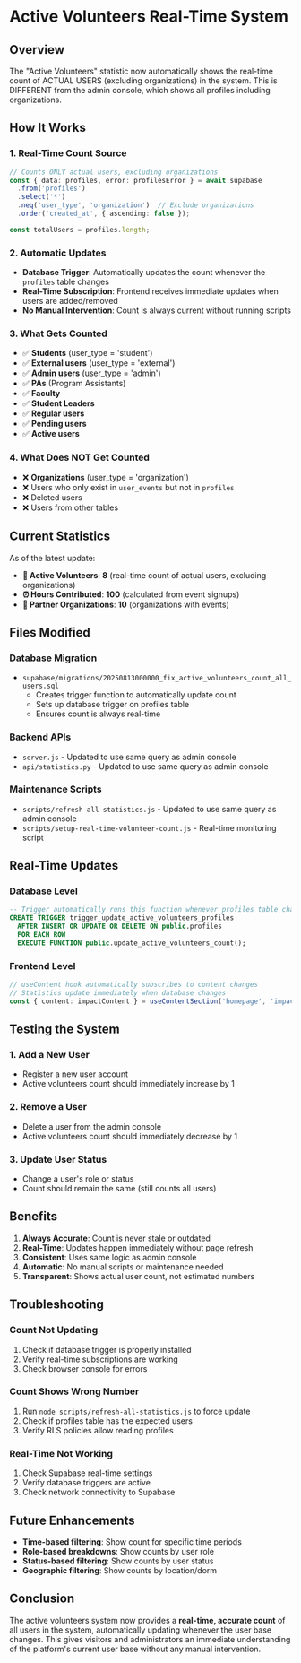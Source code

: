 # Active Volunteers Real-Time System

## Overview
The "Active Volunteers" statistic now automatically shows the real-time count of ACTUAL USERS (excluding organizations) in the system. This is DIFFERENT from the admin console, which shows all profiles including organizations.

## How It Works

### 1. **Real-Time Count Source**
```typescript
// Counts ONLY actual users, excluding organizations
const { data: profiles, error: profilesError } = await supabase
  .from('profiles')
  .select('*')
  .neq('user_type', 'organization')  // Exclude organizations
  .order('created_at', { ascending: false });

const totalUsers = profiles.length;
```

### 2. **Automatic Updates**
- **Database Trigger**: Automatically updates the count whenever the `profiles` table changes
- **Real-Time Subscription**: Frontend receives immediate updates when users are added/removed
- **No Manual Intervention**: Count is always current without running scripts

### 3. **What Gets Counted**
- ✅ **Students** (user_type = 'student')
- ✅ **External users** (user_type = 'external') 
- ✅ **Admin users** (user_type = 'admin')
- ✅ **PAs** (Program Assistants)
- ✅ **Faculty**
- ✅ **Student Leaders**
- ✅ **Regular users**
- ✅ **Pending users**
- ✅ **Active users**

### 4. **What Does NOT Get Counted**
- ❌ **Organizations** (user_type = 'organization')
- ❌ Users who only exist in `user_events` but not in `profiles`
- ❌ Deleted users
- ❌ Users from other tables

## Current Statistics

As of the latest update:
- **👥 Active Volunteers**: **8** (real-time count of actual users, excluding organizations)
- **⏰ Hours Contributed**: **100** (calculated from event signups)
- **🏢 Partner Organizations**: **10** (organizations with events)

## Files Modified

### Database Migration
- `supabase/migrations/20250813000000_fix_active_volunteers_count_all_users.sql`
  - Creates trigger function to automatically update count
  - Sets up database trigger on profiles table
  - Ensures count is always real-time

### Backend APIs
- `server.js` - Updated to use same query as admin console
- `api/statistics.py` - Updated to use same query as admin console

### Maintenance Scripts
- `scripts/refresh-all-statistics.js` - Updated to use same query as admin console
- `scripts/setup-real-time-volunteer-count.js` - Real-time monitoring script

## Real-Time Updates

### Database Level
```sql
-- Trigger automatically runs this function whenever profiles table changes
CREATE TRIGGER trigger_update_active_volunteers_profiles
  AFTER INSERT OR UPDATE OR DELETE ON public.profiles
  FOR EACH ROW 
  EXECUTE FUNCTION public.update_active_volunteers_count();
```

### Frontend Level
```typescript
// useContent hook automatically subscribes to content changes
// Statistics update immediately when database changes
const { content: impactContent } = useContentSection('homepage', 'impact');
```

## Testing the System

### 1. **Add a New User**
- Register a new user account
- Active volunteers count should immediately increase by 1

### 2. **Remove a User**
- Delete a user from the admin console
- Active volunteers count should immediately decrease by 1

### 3. **Update User Status**
- Change a user's role or status
- Count should remain the same (still counts all users)

## Benefits

1. **Always Accurate**: Count is never stale or outdated
2. **Real-Time**: Updates happen immediately without page refresh
3. **Consistent**: Uses same logic as admin console
4. **Automatic**: No manual scripts or maintenance needed
5. **Transparent**: Shows actual user count, not estimated numbers

## Troubleshooting

### Count Not Updating
1. Check if database trigger is properly installed
2. Verify real-time subscriptions are working
3. Check browser console for errors

### Count Shows Wrong Number
1. Run `node scripts/refresh-all-statistics.js` to force update
2. Check if profiles table has the expected users
3. Verify RLS policies allow reading profiles

### Real-Time Not Working
1. Check Supabase real-time settings
2. Verify database triggers are active
3. Check network connectivity to Supabase

## Future Enhancements

- **Time-based filtering**: Show count for specific time periods
- **Role-based breakdowns**: Show counts by user role
- **Status-based filtering**: Show counts by user status
- **Geographic filtering**: Show counts by location/dorm

## Conclusion

The active volunteers system now provides a **real-time, accurate count** of all users in the system, automatically updating whenever the user base changes. This gives visitors and administrators an immediate understanding of the platform's current user base without any manual intervention.
